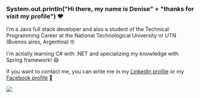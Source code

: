 ### System.out.println("Hi there, my name is Denise" + "thanks for visit my profile") ❤️
I'm a Java full stack developer and also a student of the Technical Programming Career at the National Technological University or UTN (Buenos aires, Argentina) 🤓 

I'm actially learning C# with .NET and specializing my knowledge with Spring framework! 😄

If you want to contact me, you can write me in my [LinkedIn profile](https://www.linkedin.com/in/denise-langer/) or my [Facebook profile](https://www.facebook.com/denise.langer1/)
🥰

<img src="https://github-readme-stats.vercel.app/api?username=Langerden&&show_icons=true&title_color=ffffff&icon_color=bb2acf&text_color=daf7dc&bg_color=151515">
